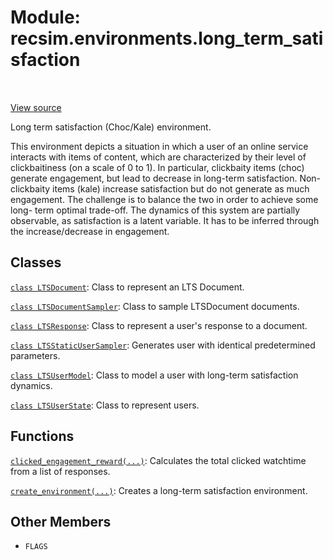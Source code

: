 <div itemscope itemtype="http://developers.google.com/ReferenceObject">
<meta itemprop="name" content="recsim.environments.long_term_satisfaction" />
<meta itemprop="path" content="Stable" />
<meta itemprop="property" content="FLAGS"/>
</div>

# Module: recsim.environments.long_term_satisfaction

<table class="tfo-notebook-buttons tfo-api" align="left">
</table>

<a target="_blank" href="https://github.com/google-research/recsim/environments/long_term_satisfaction.py">View
source</a>

Long term satisfaction (Choc/Kale) environment.

<!-- Placeholder for "Used in" -->

This environment depicts a situation in which a user of an online service
interacts with items of content, which are characterized by their level of
clickbaitiness (on a scale of 0 to 1). In particular, clickbaity items (choc)
generate engagement, but lead to decrease in long-term satisfaction.
Non-clickbaity items (kale) increase satisfaction but do not generate as much
engagement. The challenge is to balance the two in order to achieve some long-
term optimal trade-off. The dynamics of this system are partially observable, as
satisfaction is a latent variable. It has to be inferred through the
increase/decrease in engagement.

## Classes

[`class LTSDocument`](../../recsim/environments/long_term_satisfaction/LTSDocument.md):
Class to represent an LTS Document.

[`class LTSDocumentSampler`](../../recsim/environments/long_term_satisfaction/LTSDocumentSampler.md):
Class to sample LTSDocument documents.

[`class LTSResponse`](../../recsim/environments/long_term_satisfaction/LTSResponse.md):
Class to represent a user's response to a document.

[`class LTSStaticUserSampler`](../../recsim/environments/long_term_satisfaction/LTSStaticUserSampler.md):
Generates user with identical predetermined parameters.

[`class LTSUserModel`](../../recsim/environments/long_term_satisfaction/LTSUserModel.md):
Class to model a user with long-term satisfaction dynamics.

[`class LTSUserState`](../../recsim/environments/long_term_satisfaction/LTSUserState.md):
Class to represent users.

## Functions

[`clicked_engagement_reward(...)`](../../recsim/environments/long_term_satisfaction/clicked_engagement_reward.md):
Calculates the total clicked watchtime from a list of responses.

[`create_environment(...)`](../../recsim/environments/long_term_satisfaction/create_environment.md):
Creates a long-term satisfaction environment.

## Other Members

*   `FLAGS` <a id="FLAGS"></a>
